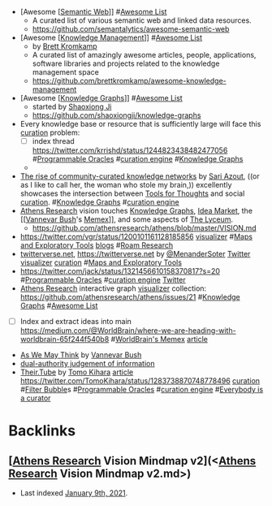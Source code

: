 - [Awesome [[Semantic Web](<Awesome [[Semantic Web.md>)]] #[Awesome List](<Awesome List.md>)
    - A curated list of various semantic web and linked data resources.
    - https://github.com/semantalytics/awesome-semantic-web
- [Awesome [[Knowledge Management](<Awesome [[Knowledge Management.md>)]] #[Awesome List](<Awesome List.md>)
    - by [Brett Kromkamp](<Brett Kromkamp.md>)
    - A curated list of amazingly awesome articles, people, applications, software libraries and projects related to the knowledge management space
    - https://github.com/brettkromkamp/awesome-knowledge-management
- [Awesome [[Knowledge Graphs](<Awesome [[Knowledge Graphs.md>)]] #[Awesome List](<Awesome List.md>)
    - started by [Shaoxiong Ji](<Shaoxiong Ji.md>)
    - https://github.com/shaoxiongji/knowledge-graphs
- Every knowledge base or resource that is sufficiently large will face this [curation](<curation.md>) problem:
    - [ ] index thread https://twitter.com/krrishd/status/1244823438482477056
#[Programmable Oracles](<Programmable Oracles.md>) #[curation engine](<curation engine.md>) #[Knowledge Graphs](<Knowledge Graphs.md>)
    - 
-  [The rise of community-curated knowledge networks](<The rise of community-curated knowledge networks.md>) by [Sari Azout](<Sari Azout.md>), ((or as I like to call her, the woman who stole my brain,)) excellently showcases the intersection between [Tools for Thoughts](<Tools for Thoughts.md>) and social [curation](<curation.md>). #[Knowledge Graphs](<Knowledge Graphs.md>) #[curation engine](<curation engine.md>)
- [Athens Research](<Athens Research.md>) vision touches [Knowledge Graphs](<Knowledge Graphs.md>), [Idea Market](<Idea Market.md>), the [[[Vannevar Bush](<[[Vannevar Bush.md>)'s [Memex](<Memex.md>)]], and some aspects of [The Lyceum](<The Lyceum.md>).
    - https://github.com/athensresearch/athens/blob/master/VISION.md
- https://twitter.com/vgr/status/1200101161128185856 [visualizer](<visualizer.md>) #[Maps and Exploratory Tools](<Maps and Exploratory Tools.md>) [blogs](<blogs.md>) #[Roam Research](<Roam Research.md>)
- [twitterverse.net](<twitterverse.net.md>), https://twitterverse.net by [@MenanderSoter](<@MenanderSoter.md>)
 [Twitter](<Twitter.md>) [visualizer](<visualizer.md>) [curation](<curation.md>) #[Maps and Exploratory Tools](<Maps and Exploratory Tools.md>)
- https://twitter.com/jack/status/1321456610158370817?s=20 #[Programmable Oracles](<Programmable Oracles.md>) #[curation engine](<curation engine.md>) [Twitter](<Twitter.md>)
- [Athens Research](<Athens Research.md>) interactive graph [visualizer](<visualizer.md>) collection: https://github.com/athensresearch/athens/issues/21 
#[Knowledge Graphs](<Knowledge Graphs.md>) #[Awesome List](<Awesome List.md>)
- [ ] Index and extract ideas into main https://medium.com/@WorldBrain/where-we-are-heading-with-worldbrain-65f244f540b8 #[WorldBrain's Memex](<WorldBrain's Memex.md>) [article](<article.md>)
- [As We May Think](<As We May Think.md>) by [Vannevar Bush](<Vannevar Bush.md>)
- [dual-authority judgement of information](<dual-authority judgement of information.md>)
-  [Their.Tube](<Their.Tube.md>) by [Tomo Kihara](<Tomo Kihara.md>) [article](https://foundation.mozilla.org/en/blog/step-inside-someone-elses-youtube-bubble/) https://twitter.com/TomoKihara/status/1283738870748778496 [curation](<curation.md>) #[Filter Bubble](<Filter Bubble.md>)s #[Programmable Oracles](<Programmable Oracles.md>) #[curation engine](<curation engine.md>) #[Everybody is a curator](<Everybody is a curator.md>) 

# Backlinks
## [[Athens Research](<[Athens Research.md>) Vision Mindmap v2](<[Athens Research](<Athens Research.md>) Vision Mindmap v2.md>)
- Last indexed [January 9th, 2021](<January 9th, 2021.md>).

